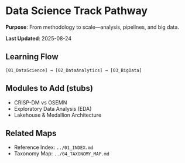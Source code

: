 # Data Science Track Pathway

**Purpose**: From methodology to scale—analysis, pipelines, and big data.

**Last Updated**: 2025-08-24

## Learning Flow

```text
[01_DataScience] → [02_DataAnalytics] → [03_BigData]
```

## Modules to Add (stubs)

- CRISP-DM vs OSEMN
- Exploratory Data Analysis (EDA)
- Lakehouse & Medallion Architecture

## Related Maps

- Reference Index: `../01_INDEX.md`
- Taxonomy Map: `../04_TAXONOMY_MAP.md`
